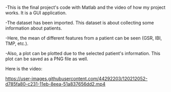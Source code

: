-This is the final project's code with Matlab and the video of how my project works. It is a GUI application.

-The dataset has been imported. This dataset is about collecting some information about patients.

-Here, the mean of different features from a patient can be seen (GSR, IBI, TMP, etc.).

-Also, a plot can be plotted due to the selected patient's information. This plot can be saved as a PNG file as well.

Here is the video:

https://user-images.githubusercontent.com/44292203/120212052-d785fa80-c231-11eb-8eea-51a837656dd2.mp4

